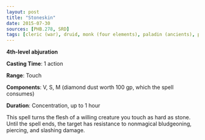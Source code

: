```yaml
---
layout: post
title: "Stoneskin"
date: 2015-07-30
sources: [PHB.278, SRD]
tags: [cleric (war), druid, monk (four elements), paladin (ancients), paladin (conquest), paladin (redemption), sorcerer, ranger, wizard, level4, abjuration]
---
```


**4th-level abjuration**

**Casting Time**: 1 action

**Range**: Touch

**Components**: V, S, M (diamond dust worth 100 gp, which the spell consumes)

**Duration**: Concentration, up to 1 hour

This spell turns the flesh of a willing creature you touch as hard as stone. Until the spell ends, the target has resistance to nonmagical bludgeoning, piercing, and slashing damage.
